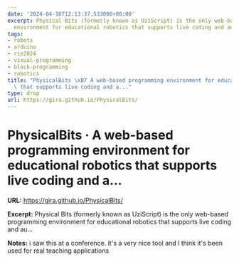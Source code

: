 ```yaml
---
date: '2024-04-10T12:13:37.533000+00:00'
excerpt: Physical Bits (formerly known as UziScript) is the only web-based programming
  environment for educational robotics that supports live coding and au...
tags:
- robots
- arduino
- rie2024
- visual-programming
- block-programming
- robotics
title: "PhysicalBits \xB7 A web-based programming environment for educational robotics\
  \ that supports live coding and a..."
type: drop
url: https://gira.github.io/PhysicalBits/
---
```


# PhysicalBits · A web-based programming environment for educational robotics that supports live coding and a...

**URL:** https://gira.github.io/PhysicalBits/

**Excerpt:** Physical Bits (formerly known as UziScript) is the only web-based programming environment for educational robotics that supports live coding and au...

**Notes:**
i saw this at a conference. it's a very nice tool and I think it's been used for real teaching applications
